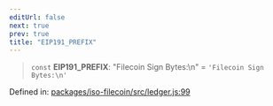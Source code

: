```yaml
---
editUrl: false
next: true
prev: true
title: "EIP191_PREFIX"
---
```


> `const` **EIP191\_PREFIX**: "Filecoin Sign Bytes:\n" = `'Filecoin Sign Bytes:\n'`

Defined in: [packages/iso-filecoin/src/ledger.js:99](https://github.com/hugomrdias/filecoin/blob/main/packages/iso-filecoin/src/ledger.js#L99)
